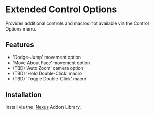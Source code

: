 # Extended Control Options
Provides additional controls and macros not available via the Control Options menu.

## Features
* 'Dodge-Jump' movement option
* 'Move About Face' movement option
* (TBD) 'Auto Zoom' camera option
* (TBD) 'Hold Double-Click' macro
* (TBD) 'Toggle Double-Click' macro

## Installation
Install via the '[Nexus](https://raidcore.gg/Nexus) Addon Library.'

